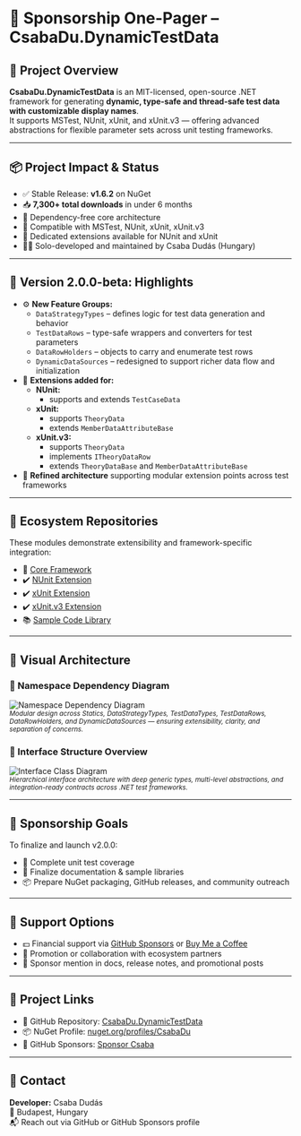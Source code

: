 ﻿# 📄 Sponsorship One-Pager – CsabaDu.DynamicTestData

## 🧠 Project Overview  
**CsabaDu.DynamicTestData** is an MIT-licensed, open-source .NET framework for generating **dynamic, type-safe and thread-safe test data with customizable display names**.  
It supports MSTest, NUnit, xUnit, and xUnit.v3 — offering advanced abstractions for flexible parameter sets across unit testing frameworks.

---

## 📦 Project Impact & Status  
- ✅ Stable Release: **v1.6.2** on NuGet  
- 📥 **7,300+ total downloads** in under 6 months  
- 🧵 Dependency-free core architecture  
- 🤝 Compatible with MSTest, NUnit, xUnit, xUnit.v3  
- 🔗 Dedicated extensions available for NUnit and xUnit  
- 👨‍💻 Solo-developed and maintained by Csaba Dudás (Hungary)

---

## 🚀 Version 2.0.0-beta: Highlights  
- ⚙️ **New Feature Groups:**
  - `DataStrategyTypes` – defines logic for test data generation and behavior  
  - `TestDataRows` – type-safe wrappers and converters for test parameters  
  - `DataRowHolders` – objects to carry and enumerate test rows  
  - `DynamicDataSources` – redesigned to support richer data flow and initialization
- 🔗 **Extensions added for:**
  - **NUnit:**
    - supports and extends `TestCaseData`
  - **xUnit:**
    - supports `TheoryData`
    - extends `MemberDataAttributeBase`
  - **xUnit.v3:**
    - supports `TheoryData`
    - implements `ITheoryDataRow`
    - extends `TheoryDataBase` and `MemberDataAttributeBase`
- 🧩 **Refined architecture** supporting modular extension points across test frameworks

---

## 🔗 Ecosystem Repositories  
These modules demonstrate extensibility and framework-specific integration:

- 🌟 [Core Framework](https://github.com/CsabaDu/CsabaDu.DynamicTestData)  
- ✔️ [NUnit Extension](https://github.com/CsabaDu/CsabaDu.DynamicTestData.NUnit)  
- ✔️ [xUnit Extension](https://github.com/CsabaDu/CsabaDu.DynamicTestData.xUnit)  
- ✔️ [xUnit.v3 Extension](https://github.com/CsabaDu/CsabaDu.DynamicTestData.xUnit.v3)  
- 📚 [Sample Code Library](https://github.com/CsabaDu/CsabaDu.DynamicTestData.SampleCodes)

---

## 🧩 Visual Architecture

### 📐 Namespace Dependency Diagram  
![Namespace Dependency Diagram](https://raw.githubusercontent.com/CsabaDu/CsabaDu.DynamicTestData/refs/heads/v2_Beta/_Images/CsabaDu_DynamicTestData_NameSpacesDependencies.svg)  
<sub>*Modular design across Statics, DataStrategyTypes, TestDataTypes, TestDataRows, DataRowHolders, and DynamicDataSources — ensuring extensibility, clarity, and separation of concerns.*</sub>

### 🔬 Interface Structure Overview  
![Interface Class Diagram](https://raw.githubusercontent.com/CsabaDu/CsabaDu.DynamicTestData/refs/heads/v2_Beta/_Images/ClassDiagrams_v2/v2_Interfaces_complete_revised.png)  
<sub>*Hierarchical interface architecture with deep generic types, multi-level abstractions, and integration-ready contracts across .NET test frameworks.*</sub>

---

## 🎯 Sponsorship Goals  
To finalize and launch v2.0.0:
- 🧪 Complete unit test coverage  
- 📖 Finalize documentation & sample libraries  
- 📦 Prepare NuGet packaging, GitHub releases, and community outreach

---

## 🙏 Support Options  
- 💵 Financial support via [GitHub Sponsors](https://github.com/sponsors/CsabaDu) or [Buy Me a Coffee](https://ko-fi.com/csabadu)  
- 📣 Promotion or collaboration with ecosystem partners  
- 📌 Sponsor mention in docs, release notes, and promotional posts

---

## 🔗 Project Links  
- 🔧 GitHub Repository: [CsabaDu.DynamicTestData](https://github.com/CsabaDu/CsabaDu.DynamicTestData)  
- 📦 NuGet Profile: [nuget.org/profiles/CsabaDu](https://www.nuget.org/profiles/CsabaDu)  
- 💖 GitHub Sponsors: [Sponsor Csaba](https://github.com/sponsors/CsabaDu)

---

## 🙌 Contact  
**Developer:** Csaba Dudás  
📍 Budapest, Hungary  
📬 Reach out via GitHub or GitHub Sponsors profile
